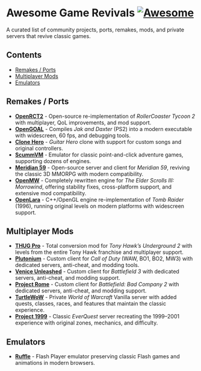 # Awesome Game Revivals [![Awesome](https://awesome.re/badge.svg)](https://awesome.re)

A curated list of community projects, ports, remakes, mods, and private servers that revive classic games.

## Contents

- [Remakes / Ports](#remakes--ports)
- [Multiplayer Mods](#multiplayer-mods)
- [Emulators](#emulators)

## Remakes / Ports  
- **[OpenRCT2](https://openrct2.io/)** - Open-source re-implementation of *RollerCoaster Tycoon 2* with multiplayer, QoL improvements, and mod support.  
- **[OpenGOAL](https://opengoal.dev/)** - Compiles *Jak and Daxter* (PS2) into a modern executable with widescreen, 60 fps, and debugging tools.  
- **[Clone Hero](https://clonehero.net/)** - *Guitar Hero* clone with support for custom songs and original controllers.  
- **[ScummVM](https://www.scummvm.org/)** - Emulator for classic point-and-click adventure games, supporting dozens of engines.  
- **[Meridian 59](https://www.meridian59.com/)** - Open-source server and client for *Meridian 59*, reviving the classic 3D MMORPG with modern compatibility.
- **[OpenMW](https://openmw.org/)** - Completely rewritten engine for *The Elder Scrolls III: Morrowind*, offering stability fixes, cross-platform support, and extensive mod compatibility.
- **[OpenLara](https://github.com/XProger/OpenLara)** - C++/OpenGL engine re-implementation of *Tomb Raider* (1996), running original levels on modern platforms with widescreen support.  

## Multiplayer Mods  
- **[THUG Pro](https://thugpro.com/)** - Total conversion mod for *Tony Hawk’s Underground 2* with levels from the entire Tony Hawk franchise and multiplayer support.  
- **[Plutonium](https://plutonium.pw/)** - Custom client for *Call of Duty* (WAW, BO1, BO2, MW3) with dedicated servers, anti-cheat, and modding tools.  
- **[Venice Unleashed](https://veniceunleashed.net/)** - Custom client for *Battlefield 3* with dedicated servers, anti-cheat, and modding support.  
- **[Project Rome](https://veniceunleashed.net/project-rome)** - Custom client for *Battlefield: Bad Company 2* with dedicated servers, anti-cheat, and modding support.  
- **[TurtleWoW](https://turtle-wow.org/)** - Private *World of Warcraft* Vanilla server with added quests, classes, races, and features that maintain the classic experience.  
- **[Project 1999](https://www.project1999.com/)** - Classic *EverQuest* server recreating the 1999–2001 experience with original zones, mechanics, and difficulty.

## Emulators
- **[Ruffle](https://ruffle.rs/)** - Flash Player emulator preserving classic Flash games and animations in modern browsers.  
